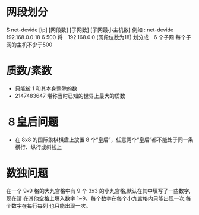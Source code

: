 # 网段划分
$ net-devide [ip] [网段数] [子网数] [子网最小主机数]
例如 : net-devide 192.168.0.0 18 6 500
将　192.168.0.0 (网段位数为18) 划分成　6 个子网 每个子网的主机不少于500

# 质数/素数
- 只能被 1 和其本身整除的数
- 2147483647 堪称当时已知的世界上最大的质数

# ８皇后问题
- 在 8x8 的国际象棋棋盘上放置 8 个“皇后”，任意两个“皇后”都不能处于同一条横行、纵行或斜线上

# 数独问题
在一个 9x9 格的大九宫格中有 9 个 3x3 的小九宫格,默认在其中填写了一些数字,现在请
在其他空格上填入数字 1~9。每个数字在每个小九宫格内只能出现一次,每个数字在每行每列
也只能出现一次。
